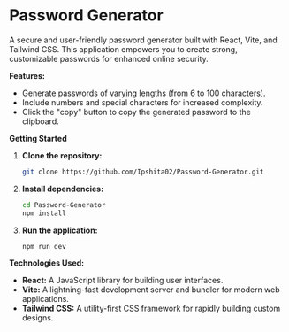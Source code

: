 # Password Generator

A secure and user-friendly password generator built with React, Vite, and Tailwind CSS. This application empowers you to create strong, customizable passwords for enhanced online security.

**Features:**

* Generate passwords of varying lengths (from 6 to 100 characters).
* Include numbers and special characters for increased complexity.
* Click the "copy" button to copy the generated password to the clipboard.

**Getting Started**

1. **Clone the repository:**

   ```bash
   git clone https://github.com/Ipshita02/Password-Generator.git
   ```

2. **Install dependencies:**

   ```bash
   cd Password-Generator
   npm install
   ```

3. **Run the application:**

   ```bash
   npm run dev
   ```

**Technologies Used:**
* **React:** A JavaScript library for building user interfaces.
* **Vite:** A lightning-fast development server and bundler for modern web applications.
* **Tailwind CSS:** A utility-first CSS framework for rapidly building custom designs.
